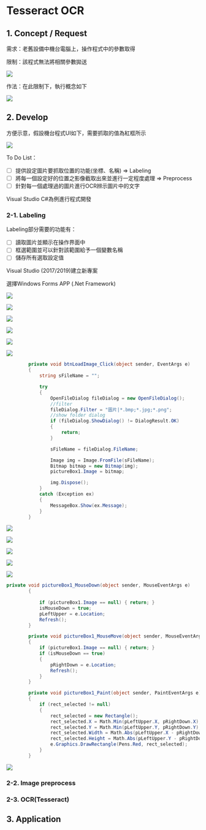 # Tesseract OCR

## 1. Concept / Request

需求：老舊設備中機台電腦上，操作程式中的參數取得

限制：該程式無法將相關參數拋送

![](../.gitbook/assets/image%20%28109%29.png)

作法：在此限制下，執行概念如下

![](../.gitbook/assets/image%20%28333%29.png)

## 2. Develop

方便示意，假設機台程式UI如下，需要抓取的值為紅框所示

![](../.gitbook/assets/image%20%2849%29.png)

To Do List：

* [ ] 提供設定圖片要抓取位置的功能\(坐標、名稱\) =&gt; Labeling
* [ ] 將每一個設定好的位置之影像截取出來並進行一定程度處理 =&gt; Preprocess
* [ ] 針對每一個處理過的圖片進行OCR辨示圖片中的文字

Visual Studio C\#為例進行程式開發

### 2-1. Labeling

Labeling部分需要的功能有：

* [ ] 讀取圖片並顯示在操作界面中
* [ ] 框選範圍並可以針對該範圍給予一個變數名稱
* [ ] 儲存所有選取設定值

Visual Studio \(2017/2019\)建立新專案

選擇Windows Forms APP \(.Net Framework\)

![](../.gitbook/assets/image%20%28102%29.png)

![](../.gitbook/assets/image%20%28290%29.png)



![](../.gitbook/assets/image%20%2825%29.png)

![](../.gitbook/assets/image%20%28219%29.png)

![](../.gitbook/assets/image%20%28159%29.png)

![](../.gitbook/assets/image%20%28341%29.png)

```csharp
        private void btnLoadImage_Click(object sender, EventArgs e)
        {
            string sFileName = "";

            try
            {
                OpenFileDialog fileDialog = new OpenFileDialog();
                //filter
                fileDialog.Filter = "圖片|*.bmp;*.jpg;*.png";
                //show folder dialog
                if (fileDialog.ShowDialog() != DialogResult.OK)
                {
                    return;
                }

                sFileName = fileDialog.FileName;

                Image img = Image.FromFile(sFileName);
                Bitmap bitmap = new Bitmap(img);
                pictureBox1.Image = bitmap;

                img.Dispose();
            }
            catch (Exception ex)
            {
                MessageBox.Show(ex.Message);
            }
        }
```

![](../.gitbook/assets/image%20%28230%29.png)

![](../.gitbook/assets/image%20%28128%29.png)



![](../.gitbook/assets/image%20%2842%29.png)

![](../.gitbook/assets/image%20%28158%29.png)

![](../.gitbook/assets/image%20%28279%29.png)

```csharp
private void pictureBox1_MouseDown(object sender, MouseEventArgs e)
        {
            
            if (pictureBox1.Image == null) { return; }
            isMouseDown = true;
            pLeftUpper = e.Location;
            Refresh();
        }

        private void pictureBox1_MouseMove(object sender, MouseEventArgs e)
        {
            if (pictureBox1.Image == null) { return; }
            if (isMouseDown == true)
            {
                pRightDown = e.Location;
                Refresh();
            }
        }

        private void pictureBox1_Paint(object sender, PaintEventArgs e)
        {
            if (rect_selected != null)
            {
                rect_selected = new Rectangle();
                rect_selected.X = Math.Min(pLeftUpper.X, pRightDown.X);
                rect_selected.Y = Math.Min(pLeftUpper.Y, pRightDown.Y);
                rect_selected.Width = Math.Abs(pLeftUpper.X - pRightDown.X);
                rect_selected.Height = Math.Abs(pLeftUpper.Y - pRightDown.Y);
                e.Graphics.DrawRectangle(Pens.Red, rect_selected);
            }
        }
```

![](../.gitbook/assets/image%20%28223%29.png)

### 2-2. Image preprocess

### 2-3. OCR\(Tesseract\)

## 3. Application



